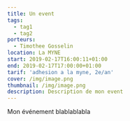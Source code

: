```yaml
---
title: Un event
tags:
  - tag1
  - tag2
porteurs:
  - Timothee Gosselin
location: La MYNE
start: 2019-02-17T16:00:11+01:00
end: 2019-02-17T17:00:00+01:00
tarif: 'adhesion a la myne, 2e/an'
cover: /img/image.png
thumbnail: /img/image.png
description: Description de mon event
---
```

Mon événement blablablabla
